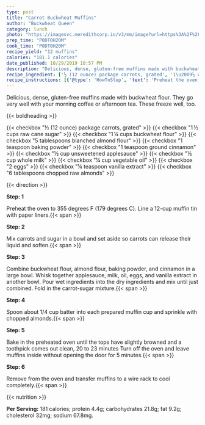 ```yaml
---
type: post
title: "Carrot Buckwheat Muffins"
author: "Buckwheat Queen"
category: lunch
photo: "https://imagesvc.meredithcorp.io/v3/mm/image?url=https%3A%2F%2Fimages.media-allrecipes.com%2Fuserphotos%2F7672223.jpg"
prep_time: "P0DT0H20M"
cook_time: "P0DT0H20M"
recipe_yield: "12 muffins"
calories: "181.1 calories"
date_published: 10/29/2019 10:57 PM
description: "Delicious, dense, gluten-free muffins made with buckwheat flour. They go very well with your morning coffee or afternoon tea. These freeze well, too."
recipe_ingredient: ['½ (12 ounce) package carrots, grated', '1\u2009½ cups raw cane sugar', '1\u2009¼ cups buckwheat flour', '5 tablespoons blanched almond flour', '1 teaspoon baking powder', '1 teaspoon ground cinnamon', '½ cup unsweetened applesauce', '½ cup whole milk', '¼ cup vegetable oil', '2 eggs', '¼ teaspoon vanilla extract', '6 tablespoons chopped raw almonds']
recipe_instructions: [{'@type': 'HowToStep', 'text': 'Preheat the oven to 355 degrees F (179 degrees C). Line a 12-cup muffin tin with paper liners.\n'}, {'@type': 'HowToStep', 'text': 'Mix carrots and sugar in a bowl and set aside so carrots can release their liquid and soften.\n'}, {'@type': 'HowToStep', 'text': 'Combine buckwheat flour, almond flour, baking powder, and cinnamon in a large bowl. Whisk together applesauce, milk, oil, eggs, and vanilla extract in another bowl. Pour wet ingredients into the dry ingredients and mix until just combined. Fold in the carrot-sugar mixture.\n'}, {'@type': 'HowToStep', 'text': 'Spoon about 1/4 cup batter into each prepared muffin cup and sprinkle with chopped almonds.\n'}, {'@type': 'HowToStep', 'text': 'Bake in the preheated oven until the tops have slightly browned and a toothpick comes out clean, 20 to 23 minutes Turn off the oven and leave muffins inside without opening the door for 5 minutes.\n'}, {'@type': 'HowToStep', 'text': 'Remove from the oven and transfer muffins to a wire rack to cool completely.\n'}]
---
```


Delicious, dense, gluten-free muffins made with buckwheat flour. They go very well with your morning coffee or afternoon tea. These freeze well, too. 

{{< boldheading >}}

{{< checkbox "½ (12 ounce) package carrots, grated" >}}
{{< checkbox "1 ½ cups raw cane sugar" >}}
{{< checkbox "1 ¼ cups buckwheat flour" >}}
{{< checkbox "5 tablespoons blanched almond flour" >}}
{{< checkbox "1 teaspoon baking powder" >}}
{{< checkbox "1 teaspoon ground cinnamon" >}}
{{< checkbox "½ cup unsweetened applesauce" >}}
{{< checkbox "½ cup whole milk" >}}
{{< checkbox "¼ cup vegetable oil" >}}
{{< checkbox "2  eggs" >}}
{{< checkbox "¼ teaspoon vanilla extract" >}}
{{< checkbox "6 tablespoons chopped raw almonds" >}}


{{< direction >}}

**Step: 1**

Preheat the oven to 355 degrees F (179 degrees C). Line a 12-cup muffin tin with paper liners.{{< span >}}

**Step: 2**

Mix carrots and sugar in a bowl and set aside so carrots can release their liquid and soften.{{< span >}}

**Step: 3**

Combine buckwheat flour, almond flour, baking powder, and cinnamon in a large bowl. Whisk together applesauce, milk, oil, eggs, and vanilla extract in another bowl. Pour wet ingredients into the dry ingredients and mix until just combined. Fold in the carrot-sugar mixture.{{< span >}}

**Step: 4**

Spoon about 1/4 cup batter into each prepared muffin cup and sprinkle with chopped almonds.{{< span >}}

**Step: 5**

Bake in the preheated oven until the tops have slightly browned and a toothpick comes out clean, 20 to 23 minutes Turn off the oven and leave muffins inside without opening the door for 5 minutes.{{< span >}}

**Step: 6**

Remove from the oven and transfer muffins to a wire rack to cool completely.{{< span >}}

{{< nutrition >}}

**Per Serving:** 181 calories; protein 4.4g; carbohydrates 21.8g; fat 9.2g; cholesterol 32mg; sodium 67.8mg.